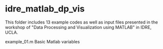 # idre_matlab_dp_vis

This folder includes 13 example codes as well as input files presented in the workshop of "Data Processing and Visualization using MATLAB" in IDRE, UCLA.

example_01.m Basic Matlab variables

